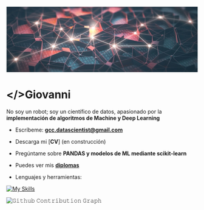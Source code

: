![REDES_NEURONALES](https://github.com/big-gio/big-gio/blob/main/IMAGEN/luces_redes_neuronales.jpg)
<h1><</>/>Giovanni</h1>

No soy un robot; soy un científico de datos, apasionado por la **implementación de algoritmos de Machine y Deep Learning**

* Escríbeme: **gcc.datascientist@gmail.com**

* Descarga mi [**CV**] (en construcción)

* Pregúntame sobre **PANDAS y modelos de ML mediante scikit-learn**

* Puedes ver mis [**diplomas**](https://github.com/big-gio/big-gio/tree/main/DIPLOMAS)

* Lenguajes y herramientas:

[![My Skills](https://skillicons.dev/icons?i=py,r,sklearn,tensorflow&theme=light)](https://skillicons.dev)

</h4>  

![𝙶𝚒𝚝𝚑𝚞𝚋 𝙲𝚘𝚗𝚝𝚛𝚒𝚋𝚞𝚝𝚒𝚘𝚗 𝙶𝚛𝚊𝚙𝚑](https://github.com/big-gio/contribution-grid-snake.svg/blob/main/snake.svg)
